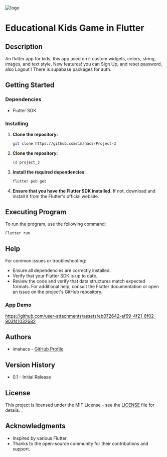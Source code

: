 ![logo](https://github.com/user-attachments/assets/c9e0c67c-23e1-4aaf-8fc3-a776340f68f6)
# Educational Kids Game in Flutter

## Description

An flutter app for kids, this app used on it custom widgets, colors, string, images, and text style. New features! you can Sign Up, and reset password, also Logout ! There is supabase packages for auth. 

## Getting Started

### Dependencies
- Flutter SDK

### Installing
1. **Clone the repository:**
   ```bash
   git clone https://github.com/imahacs/Project-3
   ```
2. **Clone the repository:**
    ```bash
    cd project_3
     ```
3. **Install the required dependencies:**
    ```bash
    flutter pub get
    ```
4. **Ensure that you have the Flutter SDK installed.** If not, download and install it from the Flutter's official website.

## Executing Program
To run the program, use the following command:

    Flutter run

## Help
For common issues or troubleshooting:

- Ensure all dependencies are correctly installed.
- Verify that your Flutter SDK is up to date.
- Review the code and verify that data structures match expected formats.
For additional help, consult the Flutter documentation or open an issue on the project's GitHub repository.

### App Demo

https://github.com/user-attachments/assets/eb072642-af69-4f21-8f02-903f41032682




## Authors
- imahacs - [GitHub Profile](https://github.com/imahacs)

## Version History
- 0.1 - Initial Release

## License
This project is licensed under the MIT License - see the [LICENSE](LICENSE.md) file for details.
.

## Acknowledgments
- Inspired by various Flutter.
- Thanks to the open-source community for their contributions and support.
